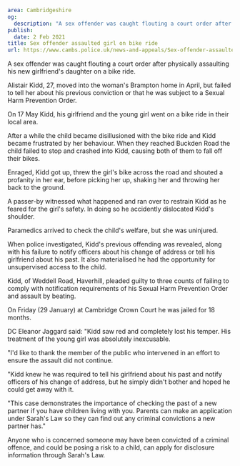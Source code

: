```yaml
area: Cambridgeshire
og:
  description: "A sex offender was caught flouting a court order after physically assaulting his new girlfriend\u2019s daughter on a bike ride."
publish:
  date: 2 Feb 2021
title: Sex offender assaulted girl on bike ride
url: https://www.cambs.police.uk/news-and-appeals/Sex-offender-assaulted-girl-on-bike-ride
```

A sex offender was caught flouting a court order after physically assaulting his new girlfriend's daughter on a bike ride.

Alistair Kidd, 27, moved into the woman's Brampton home in April, but failed to tell her about his previous conviction or that he was subject to a Sexual Harm Prevention Order.

On 17 May Kidd, his girlfriend and the young girl went on a bike ride in their local area.

After a while the child became disillusioned with the bike ride and Kidd became frustrated by her behaviour. When they reached Buckden Road the child failed to stop and crashed into Kidd, causing both of them to fall off their bikes.

Enraged, Kidd got up, threw the girl's bike across the road and shouted a profanity in her ear, before picking her up, shaking her and throwing her back to the ground.

A passer-by witnessed what happened and ran over to restrain Kidd as he feared for the girl's safety. In doing so he accidently dislocated Kidd's shoulder.

Paramedics arrived to check the child's welfare, but she was uninjured.

When police investigated, Kidd's previous offending was revealed, along with his failure to notify officers about his change of address or tell his girlfriend about his past. It also materialised he had the opportunity for unsupervised access to the child.

Kidd, of Weddell Road, Haverhill, pleaded guilty to three counts of failing to comply with notification requirements of his Sexual Harm Prevention Order and assault by beating.

On Friday (29 January) at Cambridge Crown Court he was jailed for 18 months.

DC Eleanor Jaggard said: "Kidd saw red and completely lost his temper. His treatment of the young girl was absolutely inexcusable.

"I'd like to thank the member of the public who intervened in an effort to ensure the assault did not continue.

"Kidd knew he was required to tell his girlfriend about his past and notify officers of his change of address, but he simply didn't bother and hoped he could get away with it.

"This case demonstrates the importance of checking the past of a new partner if you have children living with you. Parents can make an application under Sarah's Law so they can find out any criminal convictions a new partner has."

Anyone who is concerned someone may have been convicted of a criminal offence, and could be posing a risk to a child, can apply for disclosure information through Sarah's Law.

